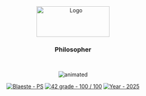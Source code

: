 <!DOCTYPE HTML>
<html>
	<head>
		<meta name="google-site-verification" content="E75h0JYKy6feNWamyw7jsadK5P8WZGavKiewzM5J6xQ" />
	</head>
	<body>
		<div align="center">
			<a>
				<img src="https://www.42mulhouse.fr/wp-content/uploads/2022/06/logo-42-Mulhouse-white.svg" alt="Logo" width="192" height="80">
			</a>
			<h3 align="center">Philosopher</h3>
		</div>
		</br>
		<p align="center">
			<img src="https://github.com/Blaeste/gifforgeek/blob/main/spa.gif" alt="animated" />
		</p>
		<div id="top"></div>
		<div align="center">
			<a href="https://github.com/Blaeste/philosopher" title="My repo"><img src="https://img.shields.io/static/v1?label=Blaeste&message=Philosopher&color=blue&logo=github&style=for-the-badge" alt="Blaeste - PS"></a>
			<a href="https://"><img src="https://img.shields.io/badge/42_grade-100_%2F_100-2ea44f?style=for-the-badge" alt="42 grade - 100 / 100"></a>
			<a href="https://"><img src="https://img.shields.io/badge/Year-2025-ffad9b?style=for-the-badge" alt="Year - 2025"></a>
		</div>
	</body>
</html>
